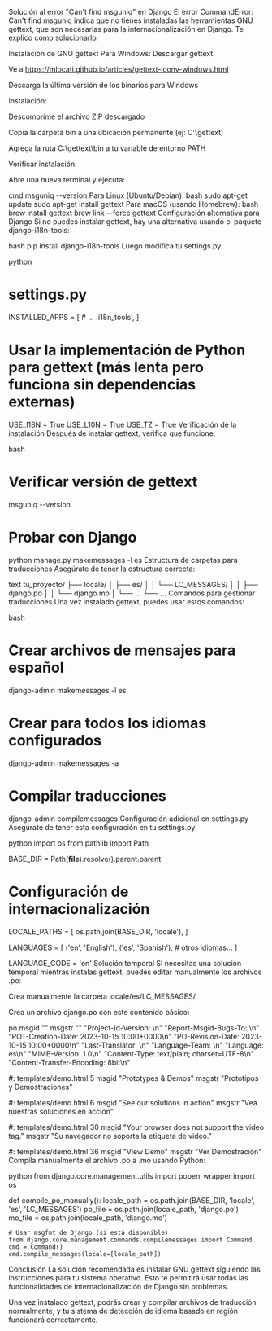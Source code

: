 Solución al error "Can't find msguniq" en Django
El error CommandError: Can't find msguniq indica que no tienes instaladas las herramientas GNU gettext, que son necesarias para la internacionalización en Django. Te explico cómo solucionarlo:

Instalación de GNU gettext
Para Windows:
Descargar gettext:

Ve a https://mlocati.github.io/articles/gettext-iconv-windows.html

Descarga la última versión de los binarios para Windows

Instalación:

Descomprime el archivo ZIP descargado

Copia la carpeta bin a una ubicación permanente (ej: C:\gettext\)

Agrega la ruta C:\gettext\bin a tu variable de entorno PATH

Verificar instalación:

Abre una nueva terminal y ejecuta:

cmd
msguniq --version
Para Linux (Ubuntu/Debian):
bash
sudo apt-get update
sudo apt-get install gettext
Para macOS (usando Homebrew):
bash
brew install gettext
brew link --force gettext
Configuración alternativa para Django
Si no puedes instalar gettext, hay una alternativa usando el paquete django-i18n-tools:

bash
pip install django-i18n-tools
Luego modifica tu settings.py:

python
# settings.py
INSTALLED_APPS = [
    # ...
    'i18n_tools',
]

# Usar la implementación de Python para gettext (más lenta pero funciona sin dependencias externas)
USE_I18N = True
USE_L10N = True
USE_TZ = True
Verificación de la instalación
Después de instalar gettext, verifica que funcione:

bash
# Verificar versión de gettext
msguniq --version

# Probar con Django
python manage.py makemessages -l es
Estructura de carpetas para traducciones
Asegúrate de tener la estructura correcta:

text
tu_proyecto/
├── locale/
│   ├── es/
│   │   └── LC_MESSAGES/
│   │       ├── django.po
│   │       └── django.mo
│   └── ...
└── ...
Comandos para gestionar traducciones
Una vez instalado gettext, puedes usar estos comandos:

bash
# Crear archivos de mensajes para español
django-admin makemessages -l es

# Crear para todos los idiomas configurados
django-admin makemessages -a

# Compilar traducciones
django-admin compilemessages
Configuración adicional en settings.py
Asegúrate de tener esta configuración en tu settings.py:

python
import os
from pathlib import Path

BASE_DIR = Path(__file__).resolve().parent.parent

# Configuración de internacionalización
LOCALE_PATHS = [
    os.path.join(BASE_DIR, 'locale'),
]

LANGUAGES = [
    ('en', 'English'),
    ('es', 'Spanish'),
    # otros idiomas...
]

LANGUAGE_CODE = 'en'
Solución temporal
Si necesitas una solución temporal mientras instalas gettext, puedes editar manualmente los archivos .po:

Crea manualmente la carpeta locale/es/LC_MESSAGES/

Crea un archivo django.po con este contenido básico:

po
msgid ""
msgstr ""
"Project-Id-Version: \n"
"Report-Msgid-Bugs-To: \n"
"POT-Creation-Date: 2023-10-15 10:00+0000\n"
"PO-Revision-Date: 2023-10-15 10:00+0000\n"
"Last-Translator: \n"
"Language-Team: \n"
"Language: es\n"
"MIME-Version: 1.0\n"
"Content-Type: text/plain; charset=UTF-8\n"
"Content-Transfer-Encoding: 8bit\n"

#: templates/demo.html:5
msgid "Prototypes & Demos"
msgstr "Prototipos y Demostraciones"

#: templates/demo.html:6
msgid "See our solutions in action"
msgstr "Vea nuestras soluciones en acción"

#: templates/demo.html:30
msgid "Your browser does not support the video tag."
msgstr "Su navegador no soporta la etiqueta de video."

#: templates/demo.html:36
msgid "View Demo"
msgstr "Ver Demostración"
Compila manualmente el archivo .po a .mo usando Python:

python
from django.core.management.utils import popen_wrapper
import os

def compile_po_manually():
    locale_path = os.path.join(BASE_DIR, 'locale', 'es', 'LC_MESSAGES')
    po_file = os.path.join(locale_path, 'django.po')
    mo_file = os.path.join(locale_path, 'django.mo')
    
    # Usar msgfmt de Django (si está disponible)
    from django.core.management.commands.compilemessages import Command
    cmd = Command()
    cmd.compile_messages(locale=[locale_path])
Conclusión
La solución recomendada es instalar GNU gettext siguiendo las instrucciones para tu sistema operativo. Esto te permitirá usar todas las funcionalidades de internacionalización de Django sin problemas.

Una vez instalado gettext, podrás crear y compilar archivos de traducción normalmente, y tu sistema de detección de idioma basado en región funcionará correctamente.
